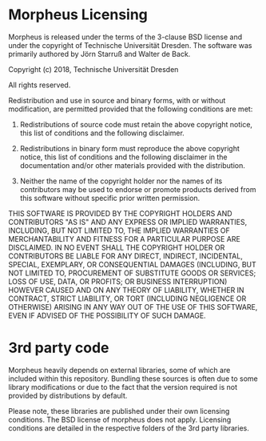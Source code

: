 
Morpheus Licensing
==================

Morpheus is released under the terms of the 3-clause BSD license and under the copyright of Technische Universität Dresden. The software was primarily authored by Jörn Starruß and Walter de Back.


Copyright (c) 2018, Technische Universität Dresden

All rights reserved.

Redistribution and use in source and binary forms, with or without modification, are permitted provided that the following conditions are met:

1. Redistributions of source code must retain the above copyright notice, this list of conditions and the following disclaimer.

2. Redistributions in binary form must reproduce the above copyright notice, this list of conditions and the following disclaimer in the documentation and/or other materials provided with the distribution.

3. Neither the name of the copyright holder nor the names of its contributors may be used to endorse or promote products derived from this software without specific prior written permission.

THIS SOFTWARE IS PROVIDED BY THE COPYRIGHT HOLDERS AND CONTRIBUTORS "AS IS" AND ANY EXPRESS OR IMPLIED WARRANTIES, INCLUDING, BUT NOT LIMITED TO, THE IMPLIED WARRANTIES OF MERCHANTABILITY AND FITNESS FOR A PARTICULAR PURPOSE ARE DISCLAIMED. IN NO EVENT SHALL THE COPYRIGHT HOLDER OR CONTRIBUTORS BE LIABLE FOR ANY DIRECT, INDIRECT, INCIDENTAL, SPECIAL, EXEMPLARY, OR CONSEQUENTIAL DAMAGES (INCLUDING, BUT NOT LIMITED TO, PROCUREMENT OF SUBSTITUTE GOODS OR SERVICES; LOSS OF USE, DATA, OR PROFITS; OR BUSINESS INTERRUPTION) HOWEVER CAUSED AND ON ANY THEORY OF LIABILITY, WHETHER IN CONTRACT, STRICT LIABILITY, OR TORT (INCLUDING NEGLIGENCE OR OTHERWISE) ARISING IN ANY WAY OUT OF THE USE OF THIS SOFTWARE, EVEN IF ADVISED OF THE POSSIBILITY OF SUCH DAMAGE.


3rd party code
==============
Morpheus heavily depends on external libraries, some of which are included within this repository.
Bundling these sources is often due to some library modifications or due to the fact that the version required is not provided by distributions by default.

Please note, these libraries are published under their own licensing conditions. The BSD license of morpheus does not apply. Licensing conditions are detailed in the respective folders of the 3rd party libraries.

